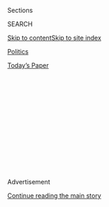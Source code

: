<div id="app">

<div>

<div>

<div>

<div class="NYTAppHideMasthead css-1q2w90k e1suatyy0">

<div class="section css-ui9rw0 e1suatyy2">

<div class="css-eph4ug er09x8g0">

<div class="css-6n7j50">

</div>

<span class="css-1dv1kvn">Sections</span>

<div class="css-10488qs">

<span class="css-1dv1kvn">SEARCH</span>

</div>

[Skip to content](#site-content)[Skip to site
index](#site-index)

</div>

<div id="masthead-section-label" class="css-1wr3we4 eaxe0e00">

[Politics](https://www.nytimes.com/section/politics)

</div>

<div class="css-10698na e1huz5gh0">

</div>

</div>

<div id="masthead-bar-one" class="section hasLinks css-15hmgas e1csuq9d3">

<div class="css-uqyvli e1csuq9d0">

</div>

<div class="css-1uqjmks e1csuq9d1">

</div>

<div class="css-9e9ivx">

[](https://myaccount.nytimes.com/auth/login?response_type=cookie&client_id=vi)

</div>

<div class="css-1bvtpon e1csuq9d2">

[Today’s
Paper](https://www.nytimes.com/section/todayspaper)

</div>

</div>

</div>

</div>

<div data-aria-hidden="false">

<div id="site-content" data-role="main">

<div>

<div class="css-1aor85t" style="opacity:0.000000001;z-index:-1;visibility:hidden">

<div class="css-1hqnpie">

<div class="css-epjblv">

<span class="css-17xtcya">[Politics](/section/politics)</span><span class="css-x15j1o">|</span><span class="css-fwqvlz">Donald
Trump’s Business Dealings Test a Constitutional
Limit</span>

</div>

<div class="css-k008qs">

<div class="css-1iwv8en">

<span class="css-18z7m18"></span>

<div>

</div>

</div>

<span class="css-1n6z4y">https://nyti.ms/2fjCidS</span>

<div class="css-1705lsu">

<div class="css-4xjgmj">

<div class="css-4skfbu" data-role="toolbar" data-aria-label="Social Media Share buttons, Save button, and Comments Panel with current comment count" data-testid="share-tools">

  - 
  - 
  - 
  - 
    
    <div class="css-6n7j50">
    
    </div>

  - 

</div>

</div>

</div>

</div>

</div>

</div>

<div class="css-13pd83m">

</div>

<div id="top-wrapper" class="css-1sy8kpn">

<div id="top-slug" class="css-l9onyx">

Advertisement

</div>

[Continue reading the main
story](#after-top)

<div class="ad top-wrapper" style="text-align:center;height:100%;display:block;min-height:250px">

<div id="top" class="place-ad" data-position="top" data-size-key="top">

</div>

</div>

<div id="after-top">

</div>

</div>

<div id="sponsor-wrapper" class="css-1hyfx7x">

<div id="sponsor-slug" class="css-19vbshk">

Supported by

</div>

[Continue reading the main
story](#after-sponsor)

<div id="sponsor" class="ad sponsor-wrapper" style="text-align:center;height:100%;display:block">

</div>

<div id="after-sponsor">

</div>

</div>

<div class="css-1vkm6nb ehdk2mb0">

# Donald Trump’s Business Dealings Test a Constitutional Limit

</div>

<div class="css-79elbk" data-testid="photoviewer-wrapper">

<div class="css-z3e15g" data-testid="photoviewer-wrapper-hidden">

</div>

<div class="css-1a48zt4 ehw59r15" data-testid="photoviewer-children">

![<span class="css-16f3y1r e13ogyst0" data-aria-hidden="true">Trump
Tower in Manhattan, where the Bank of China is a
tenant.</span><span class="css-cnj6d5 e1z0qqy90" itemprop="copyrightHolder"><span class="css-1ly73wi e1tej78p0">Credit...</span><span><span>Sam
Hodgson for The New York
Times</span></span></span>](https://static01.nyt.com/images/2016/11/22/us/22legal-2/22legal-2-articleLarge.jpg?quality=75&auto=webp&disable=upscale)

</div>

</div>

<div class="css-xt80pu e12qa4dv0">

<div class="css-18e8msd">

<div class="css-vp77d3 epjyd6m0">

<div class="css-1baulvz">

By [<span class="css-1baulvz last-byline" itemprop="name">Adam
Liptak</span>](http://www.nytimes.com/by/adam-liptak)

</div>

</div>

  - Nov. 21,
    2016

  - 
    
    <div class="css-4xjgmj">
    
    <div class="css-d8bdto" data-role="toolbar" data-aria-label="Social Media Share buttons, Save button, and Comments Panel with current comment count" data-testid="share-tools">
    
      - 
      - 
      - 
      - 
        
        <div class="css-6n7j50">
        
        </div>
    
      - 
    
    </div>
    
    </div>

</div>

</div>

<div class="section meteredContent css-1r7ky0e" name="articleBody" itemprop="articleBody">

<div class="css-1fanzo5 StoryBodyCompanionColumn">

<div class="css-53u6y8">

WASHINGTON — Not long after he took office, President Obama sought
advice from the Justice Department about a potential conflict of
interest involving a foreign government. He wanted to know whether he
could accept the Nobel Peace Prize.

The answer turned on the [Emoluments
Clause](http://www.heritage.org/constitution/#!/articles/1/essays/68/emoluments-clause "The text of the clause."),
an obscure provision of the Constitution that now poses risks for
President-elect Donald J. Trump should he continue to reap benefits from
transactions with companies controlled by foreign governments.

“Emolument” means compensation for labor or services. And the clause
says that “no person holding any office of profit or trust” shall
“accept of any present, emolument, office or title, of any kind
whatever, from any king, prince or foreign state” unless Congress
consents.

It took [David J.
Barron](http://www.ca1.uscourts.gov/david-j-barron "Circuit court profile."),
a Justice Department official who is now a federal appeals court judge
in Boston, [13 single-spaced
pages](https://www.justice.gov/sites/default/files/olc/opinions/2009/12/31/emoluments-nobel-peace.pdf "Mr. Barron's response (PDF).")
to answer Mr. Obama’s question.

</div>

</div>

<div class="css-1fanzo5 StoryBodyCompanionColumn">

<div class="css-53u6y8">

Two things were clear, he wrote. The Emoluments Clause “surely” applied
to the president, and the prize, which included a check for about $1.4
million, was the sort of thing that would be barred if it came from a
foreign state. In the end, however, Mr. Barron concluded that Mr. Obama
could accept the prize because the committee that chose him was
independent of the Norwegian government and the prize itself was
privately financed.

But he said that the answer would be different if a foreign government
sought to make a payment to a sitting president. In a footnote, Mr.
Barron added, “Corporations owned or controlled by a foreign government
are presumptively foreign states under the Emoluments Clause.”

Mr. Trump’s companies do business with entities controlled by foreign
governments and people with ties to them. The ventures include
multimillion-dollar real estate arrangements — with Mr. Trump’s
companies either as a full owner or a “branding” partner — in Ireland
and Uruguay. The Bank of China is a [tenant in Trump
Tower](http://www.nytimes.com/2016/11/15/us/politics/donald-trump-holdings-conflict-of-interest.html "Times article.")
and a [lender for another
building](http://www.nytimes.com/2016/08/21/us/politics/donald-trump-debt.html "Times article.")
in Midtown Manhattan where Mr. Trump has a significant partnership
interest.

</div>

</div>

<div class="css-79elbk" data-testid="photoviewer-wrapper">

<div class="css-z3e15g" data-testid="photoviewer-wrapper-hidden">

</div>

<div class="css-1a48zt4 ehw59r15" data-testid="photoviewer-children">

![<span class="css-16f3y1r e13ogyst0" data-aria-hidden="true">President
Obama accepting the Nobel Peace Prize in Oslo in 2009. He consulted with
the Justice Department beforehand on whether the Constitution allowed
him to do
so.</span><span class="css-cnj6d5 e1z0qqy90" itemprop="copyrightHolder"><span class="css-1ly73wi e1tej78p0">Credit...</span><span>Doug
Mills/The New York
Times</span></span>](https://static01.nyt.com/images/2016/11/22/us/22legal/22legal-articleLarge.jpg?quality=75&auto=webp&disable=upscale)

</div>

</div>

<div class="css-1fanzo5 StoryBodyCompanionColumn">

<div class="css-53u6y8">

Experts in legal ethics say those kinds of arrangements could easily run
afoul of the Emoluments Clause if they continue after Mr. Trump takes
office. “The founders very clearly intended that officers of the United
States, including the president, not accept presents from foreign
sovereigns,” said [Norman
Eisen](https://www.brookings.edu/experts/norman-eisen/ "About Mr. Eisen."),
who was the chief White House ethics lawyer for Mr. Obama from 2009 to
2011.

</div>

</div>

<div class="css-1fanzo5 StoryBodyCompanionColumn">

<div class="css-53u6y8">

“Whenever Mr. Trump receives anything from a foreign sovereign, to the
extent that it’s not an arm’s-length transaction,” Mr. Eisen said,
“every dollar in excess that they pay over the fair market price will
be a dollar paid in violation of the Emoluments Clause and will be a
present to Mr. Trump.”

The Supreme Court has never squarely considered the scope of the clause,
and there are no historical analogies to help understand how it should
apply to a president who owns a sprawling international business empire.
Earlier presidents worked hard to avoid even the appearance of a
conflict of interest involving a foreign power, said [Zephyr
Teachout](https://www.fordham.edu/info/23186/zephyr_teachout "Fordham faculty profile."),
a law professor at Fordham who ran for Congress in New York this year as
a Democrat and lost.

“The reason we don’t really have a lot of precedent here is that
presidents in the past have gone out of their way to avoid getting even
close to the Emoluments Clause,” she said.

But if Mr. Trump takes a different approach, it is not clear that anyone
would have standing to challenge him in court.

“There are a lot of very smart lawyers turning that question over in
their minds today,” Mr. Eisen said, adding that a business competitor
injured by foreign favoritism toward a Trump company might have
standing.

But [Richard W.
Painter](https://www.law.umn.edu/profiles/richard-w-painter "University of Minnesota faculty profile."),
who was the chief White House ethics lawyer for President George W. Bush
from 2005 to 2007, said such a business most likely would not have
standing to sue.

“It’s not there to protect a competitor,” he said of the clause. “It’s
there to protect the United States government.”

</div>

</div>

<div class="css-1fanzo5 StoryBodyCompanionColumn">

<div class="css-53u6y8">

The way to address violations of the clause, Mr. Painter said, is not a
lawsuit but impeachment.

Lawmakers could take steps short of impeachment, particularly because
the clause itself describes a role for Congress, which can give its
consent to payments that would otherwise be barred. Mr. Painter said
Congress should embrace that role by passing a resolution directed at
Mr.
Trump.

</div>

</div>

<div class="css-1sngw6j">

[](https://www.nytimes.com/interactive/2016/11/21/us/politics/what-trump-wants-to-do-in-his-first-100-days-and-how-difficult-each-will-be.html)

<div class="css-1eoytci">

![](https://static01.nyt.com/images/2016/11/21/us/politics/what-trump-wants-to-do-in-his-first-100-days-and-how-difficult-each-will-be-1479737914360/what-trump-wants-to-do-in-his-first-100-days-and-how-difficult-each-will-be-1479737914360-thumbLarge-v2.png)

</div>

<div class="css-1rha1bf">

## How Hard (or Easy) It Will Be for Trump to Fulfill His 100-Day Plan

He can accomplish some of his promises entirely on his own, but others
require Congress or pose other significant obstacles.

</div>

</div>

<div class="css-1fanzo5 StoryBodyCompanionColumn">

<div class="css-53u6y8">

“It should send a clear message to him that he should divest his assets,
and that they will regard dealings with his companies that he owns
abroad and any entities owned by foreign governments as a potential
violation of the Emoluments Clause unless he can prove it was an
arm’s-length transaction,” he said.

Professor Teachout agreed that Congress had “an institutional,
constitutional obligation to make sure that Trump isn’t violating this
clause.”

“You would think the responsible action — Republican, Democrat,
whatever,” she said, “would be for Congress to say, ‘We want to make
sure that there isn’t a violation of this clause, and in order to do so,
we need to look at the transactions to make sure they’re fair market
transactions instead of gifts.’ ”

Not everyone agrees that the clause covers the president. [Seth Barrett
Tillman](https://www.maynoothuniversity.ie/people/seth-barrett-tillman),
a lecturer at the Maynooth University Department of Law in Ireland,
noted that [a different clause of the
Constitution](http://press-pubs.uchicago.edu/founders/tocs/a1_2_5.html "The text of the clause."),
which makes bribery an impeachable offense, specifically mentions the
“president, vice president and all civil officers of the United
States.” The different language in the Emoluments Clause, along with
historical evidence, he said, indicates that it does not apply to the
president.

“That isn’t to say that we shouldn’t be concerned as a policy matter
with Trump,” Mr. Tillman said. “I just want to see the conversation
moved away from constitutionalizing what should be an argument about
good governance.”

</div>

</div>

<div class="css-1fanzo5 StoryBodyCompanionColumn">

<div class="css-53u6y8">

[Laurence H.
Tribe](http://hls.harvard.edu/faculty/directory/10899/Tribe "Harvard faculty profile."),
a law professor at Harvard, said that he found Mr. Tillman’s argument
“singularly unpersuasive” and that it “would pose grave danger to the
republic, especially in the case of a president with extensive global
holdings that he seems bent on having his own children manage even after
he assumes office.”

In 2011, [Jay D.
Wexler](https://www.bu.edu/law/profile/jay-d-wexler/ "Boston University faculty profile."),
a law professor at Boston University, published “The Odd Clauses,” a
book about the Constitution’s more obscure provisions. He said such
obscurity could be impermanent, as the recent attention to to Emoluments
Clause demonstrates.

“I’ve seen over and over how parts of the Constitution that were
considered vestigial or irrelevant for decades or more can suddenly
resurface and take on enormous importance with a quick change of
events,” Professor Wexler said.

“The framers were prescient men who created a government that could
withstand the worst of human foibles — corruption, vindictiveness, the
thirst for tyranny — and wrote a Constitution to combat those foibles in
many of their forms, not all of which will always be present, but which
emerge in different guises in different eras,” he said.

</div>

</div>

</div>

<div>

</div>

<div>

</div>

<div>

</div>

<div>

<div id="bottom-wrapper" class="css-1ede5it">

<div id="bottom-slug" class="css-l9onyx">

Advertisement

</div>

[Continue reading the main
story](#after-bottom)

<div id="bottom" class="ad bottom-wrapper" style="text-align:center;height:100%;display:block;min-height:90px">

</div>

<div id="after-bottom">

</div>

</div>

</div>

</div>

</div>

## Site Index

<div>

</div>

## Site Information Navigation

  - [© <span>2020</span> <span>The New York Times
    Company</span>](https://help.nytimes.com/hc/en-us/articles/115014792127-Copyright-notice)

<!-- end list -->

  - [NYTCo](https://www.nytco.com/)
  - [Contact
    Us](https://help.nytimes.com/hc/en-us/articles/115015385887-Contact-Us)
  - [Work with us](https://www.nytco.com/careers/)
  - [Advertise](https://nytmediakit.com/)
  - [T Brand Studio](http://www.tbrandstudio.com/)
  - [Your Ad
    Choices](https://www.nytimes.com/privacy/cookie-policy#how-do-i-manage-trackers)
  - [Privacy](https://www.nytimes.com/privacy)
  - [Terms of
    Service](https://help.nytimes.com/hc/en-us/articles/115014893428-Terms-of-service)
  - [Terms of
    Sale](https://help.nytimes.com/hc/en-us/articles/115014893968-Terms-of-sale)
  - [Site
    Map](https://spiderbites.nytimes.com)
  - [Help](https://help.nytimes.com/hc/en-us)
  - [Subscriptions](https://www.nytimes.com/subscription?campaignId=37WXW)

</div>

</div>

</div>

</div>
